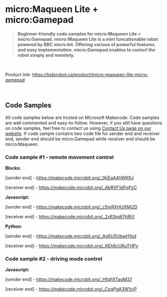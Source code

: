 # micro:Maqueen Lite + micro:Gamepad

> **Beginner-friendly code samples for micro:Maqueen Lite + micro:Gamepad. micro:Maqueen Lite is a mini funcationable robot powered by BBC micro:bit. Offering various of powerful features and easy implementation. micro:Gamepad enables to contorl the robot simply and remotely.**

<br>

Product link: https://kidsrobot.ca/product/micro-maqueen-lite-micro-gamepad

<br>

## Code Samples

All code samples below are hosted on Microsoft Makecode. Code samples are well commented and easy-to-follow. However, if you still have questions on code samples, feel free to contact us using [Contact Us page on our website](https://kidsrobot.ca/contact-us). If code sample contains two code file for sender end and receiver end, sender end should be micro:Gamepad while receiver end should be micro:Maqueen.

### Code sample #1 - remote movement control

**Blocks:**

[sender end] - https://makecode.microbit.org/_1AiEaA4hWK9J

[receiver end] - https://makecode.microbit.org/_AbRVF1dFqPzC

**Javascript:**

[sender end] - https://makecode.microbit.org/_c5mRXHUXMi2D

[receiver end] - https://makecode.microbit.org/_2xR3rq87hRh1

**Python:**

[sender end] - https://makecode.microbit.org/_Ag5U5UbwH1od

[receiver end] - https://makecode.microbit.org/_KEh6cUKuTHPv

### Code sample #2 - driving mode control

**Javascript:**

[sender end] - https://makecode.microbit.org/_HfqfjXTaqM37

[receiver end] - https://makecode.microbit.org/_CoqPgA3W1cjP
